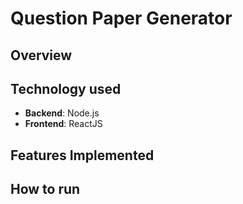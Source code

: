 # Question Paper Generator

## Overview


## Technology used
- **Backend**: Node.js
- **Frontend**: ReactJS 

## Features Implemented


## How to run

